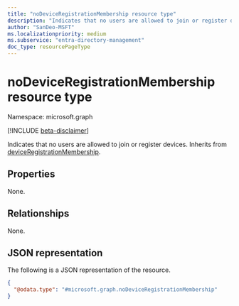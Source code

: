 ```yaml
---
title: "noDeviceRegistrationMembership resource type"
description: "Indicates that no users are allowed to join or register devices."
author: "SanDeo-MSFT"
ms.localizationpriority: medium
ms.subservice: "entra-directory-management"
doc_type: resourcePageType
---
```


# noDeviceRegistrationMembership resource type

Namespace: microsoft.graph

[!INCLUDE [beta-disclaimer](../../includes/beta-disclaimer.md)]

Indicates that no users are allowed to join or register devices. Inherits from [deviceRegistrationMembership](../resources/deviceregistrationmembership.md).

## Properties
None.

## Relationships
None.

## JSON representation
The following is a JSON representation of the resource.
<!-- {
  "blockType": "resource",
  "@odata.type": "microsoft.graph.noDeviceRegistrationMembership"
}
-->
``` json
{
  "@odata.type": "#microsoft.graph.noDeviceRegistrationMembership"
}
```
